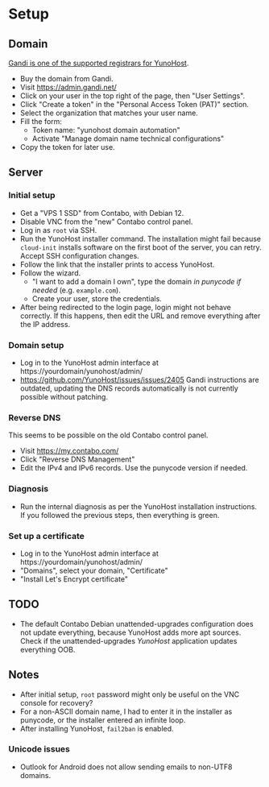 # Setup

## Domain

[Gandi is one of the supported registrars for YunoHost](https://doc.yunohost.org/en/providers/registrar).

* Buy the domain from Gandi.
* Visit https://admin.gandi.net/
* Click on your user in the top right of the page, then "User Settings".
* Click "Create a token" in the "Personal Access Token (PAT)" section.
* Select the organization that matches your user name.
* Fill the form:
  * Token name: "yunohost domain automation"
  * Activate "Manage domain name technical configurations"
* Copy the token for later use.

## Server

### Initial setup

* Get a "VPS 1 SSD" from Contabo, with Debian 12.
* Disable VNC from the "new" Contabo control panel.
* Log in as `root` via SSH.
* Run the YunoHost installer command.
  The installation might fail because `cloud-init` installs software on the first boot of the server, you can retry.
  Accept SSH configuration changes.
* Follow the link that the installer prints to access YunoHost.
* Follow the wizard.
  * "I want to add a domain I own", type the domain *in punycode if needed* (e.g. `example.com`).
  * Create your user, store the credentials.
* After being redirected to the login page, login might not behave correctly.
  If this happens, then edit the URL and remove everything after the IP address.

### Domain setup

* Log in to the YunoHost admin interface at https://yourdomain/yunohost/admin/
* https://github.com/YunoHost/issues/issues/2405 Gandi instructions are outdated, updating the DNS records automatically is not currently possible without patching.

### Reverse DNS

This seems to be possible on the old Contabo control panel.

* Visit https://my.contabo.com/
* Click "Reverse DNS Management"
* Edit the IPv4 and IPv6 records.
  Use the punycode version if needed.

### Diagnosis

* Run the internal diagnosis as per the YunoHost installation instructions.
  If you followed the previous steps, then everything is green.

### Set up a certificate

* Log in to the YunoHost admin interface at https://yourdomain/yunohost/admin/
* "Domains", select your domain, "Certificate"
* "Install Let's Encrypt certificate"

## TODO

* The default Contabo Debian unattended-upgrades configuration does not update everything, because YunoHost adds more apt sources.
  Check if the unattended-upgrades *YunoHost* application updates everything OOB.

## Notes

* After initial setup, `root` password might only be useful on the VNC console for recovery?
* For a non-ASCII domain name, I had to enter it in the installer as punycode, or the installer entered an infinite loop.
* After installing YunoHost, `fail2ban` is enabled.

### Unicode issues

* Outlook for Android does not allow sending emails to non-UTF8 domains.
